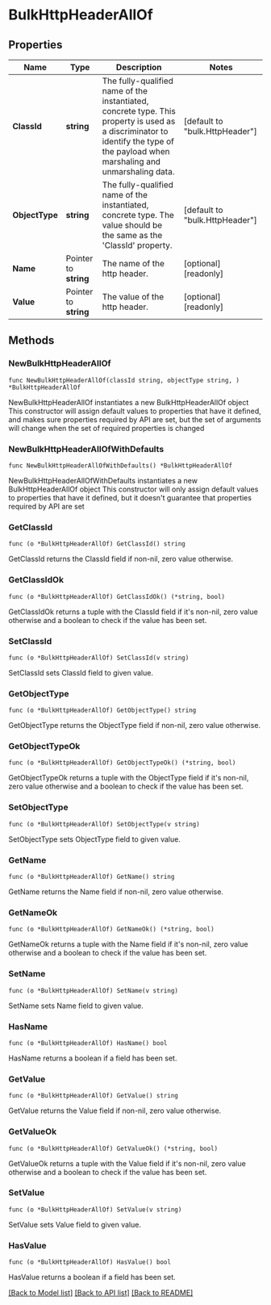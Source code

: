 # BulkHttpHeaderAllOf

## Properties

Name | Type | Description | Notes
------------ | ------------- | ------------- | -------------
**ClassId** | **string** | The fully-qualified name of the instantiated, concrete type. This property is used as a discriminator to identify the type of the payload when marshaling and unmarshaling data. | [default to "bulk.HttpHeader"]
**ObjectType** | **string** | The fully-qualified name of the instantiated, concrete type. The value should be the same as the &#39;ClassId&#39; property. | [default to "bulk.HttpHeader"]
**Name** | Pointer to **string** | The name of the http header. | [optional] [readonly] 
**Value** | Pointer to **string** | The value of the http header. | [optional] [readonly] 

## Methods

### NewBulkHttpHeaderAllOf

`func NewBulkHttpHeaderAllOf(classId string, objectType string, ) *BulkHttpHeaderAllOf`

NewBulkHttpHeaderAllOf instantiates a new BulkHttpHeaderAllOf object
This constructor will assign default values to properties that have it defined,
and makes sure properties required by API are set, but the set of arguments
will change when the set of required properties is changed

### NewBulkHttpHeaderAllOfWithDefaults

`func NewBulkHttpHeaderAllOfWithDefaults() *BulkHttpHeaderAllOf`

NewBulkHttpHeaderAllOfWithDefaults instantiates a new BulkHttpHeaderAllOf object
This constructor will only assign default values to properties that have it defined,
but it doesn't guarantee that properties required by API are set

### GetClassId

`func (o *BulkHttpHeaderAllOf) GetClassId() string`

GetClassId returns the ClassId field if non-nil, zero value otherwise.

### GetClassIdOk

`func (o *BulkHttpHeaderAllOf) GetClassIdOk() (*string, bool)`

GetClassIdOk returns a tuple with the ClassId field if it's non-nil, zero value otherwise
and a boolean to check if the value has been set.

### SetClassId

`func (o *BulkHttpHeaderAllOf) SetClassId(v string)`

SetClassId sets ClassId field to given value.


### GetObjectType

`func (o *BulkHttpHeaderAllOf) GetObjectType() string`

GetObjectType returns the ObjectType field if non-nil, zero value otherwise.

### GetObjectTypeOk

`func (o *BulkHttpHeaderAllOf) GetObjectTypeOk() (*string, bool)`

GetObjectTypeOk returns a tuple with the ObjectType field if it's non-nil, zero value otherwise
and a boolean to check if the value has been set.

### SetObjectType

`func (o *BulkHttpHeaderAllOf) SetObjectType(v string)`

SetObjectType sets ObjectType field to given value.


### GetName

`func (o *BulkHttpHeaderAllOf) GetName() string`

GetName returns the Name field if non-nil, zero value otherwise.

### GetNameOk

`func (o *BulkHttpHeaderAllOf) GetNameOk() (*string, bool)`

GetNameOk returns a tuple with the Name field if it's non-nil, zero value otherwise
and a boolean to check if the value has been set.

### SetName

`func (o *BulkHttpHeaderAllOf) SetName(v string)`

SetName sets Name field to given value.

### HasName

`func (o *BulkHttpHeaderAllOf) HasName() bool`

HasName returns a boolean if a field has been set.

### GetValue

`func (o *BulkHttpHeaderAllOf) GetValue() string`

GetValue returns the Value field if non-nil, zero value otherwise.

### GetValueOk

`func (o *BulkHttpHeaderAllOf) GetValueOk() (*string, bool)`

GetValueOk returns a tuple with the Value field if it's non-nil, zero value otherwise
and a boolean to check if the value has been set.

### SetValue

`func (o *BulkHttpHeaderAllOf) SetValue(v string)`

SetValue sets Value field to given value.

### HasValue

`func (o *BulkHttpHeaderAllOf) HasValue() bool`

HasValue returns a boolean if a field has been set.


[[Back to Model list]](../README.md#documentation-for-models) [[Back to API list]](../README.md#documentation-for-api-endpoints) [[Back to README]](../README.md)


